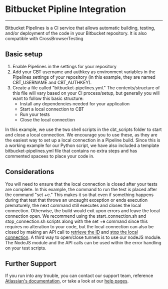# Bitbucket Pipline Integration
---

Bitbucket Pipelines is a CI service that allows automatic building, testing, and/or deployment of the code in your Bitbucket repository. It is also compatible with CrossBrowserTesting

## Basic setup

1. Enable Pipelines in the settings for your repository
2. Add your CBT username and authkey as environment variables in the Pipelines settings of your repository (in this example, they are named CBT_USERNAME and CBT_AUTHKEY).
3. Create a file called "bitbucket-pipelines.yml." The contents/structure of this file will vary based on your CI process/setup, but generally you will want to follow this basic structure:
      - Install any dependencies needed for your application
      - Start a local connection to CBT
      - Run your tests
      - Close the local connection

In this example, we use the two shell scripts in the cbt_scripts folder to start and close a local connection. We encourage you to use these, as they are the easiest way to set up a local connection in a Pipeline build.
Since this is a working example for our Python script, we have also included a template bitbucket-pipelines.yml file that contains no extra steps and has commented spacees to place your code in.


## Considerations

You will need to ensure that the local connection is closed after your tests are complete. In this example, the command to run the test is placed after the command "set +e." This makes it so that even if something happens during that test that throws an uncaught exception or ends execution prematurely, the next command still executes and closes the local connection. Otherwise, the build would exit upon errors and leave the local connection open. We recommend using the start_connection.sh and stop_connection.sh scripts along with the set +e command since this requires no alteration to your code, but the local connection can also be closed by making an API call to [retrieve the ID](https://crossbrowsertesting.com/apidocs/v3/tunnels.html#!/default/get_tunnels) and [stop the local connection](https://crossbrowsertesting.com/apidocs/v3/tunnels.html#!/default/delete_tunnels_tunnel_id). A third way to open/close tunnels is to use our nodeJS module. The NodeJS module and the API calls can be used within the error handling on your test scripts.

## Further Support
If you run into any trouble, you can contact our support team, reference [Atlassian's documentation](https://confluence.atlassian.com/bitbucket/build-test-and-deploy-with-pipelines-792496469.html), or take a look at our [help pages](https://help.crossbrowsertesting.com/local-connection/general/local-tunnel-overview/).

